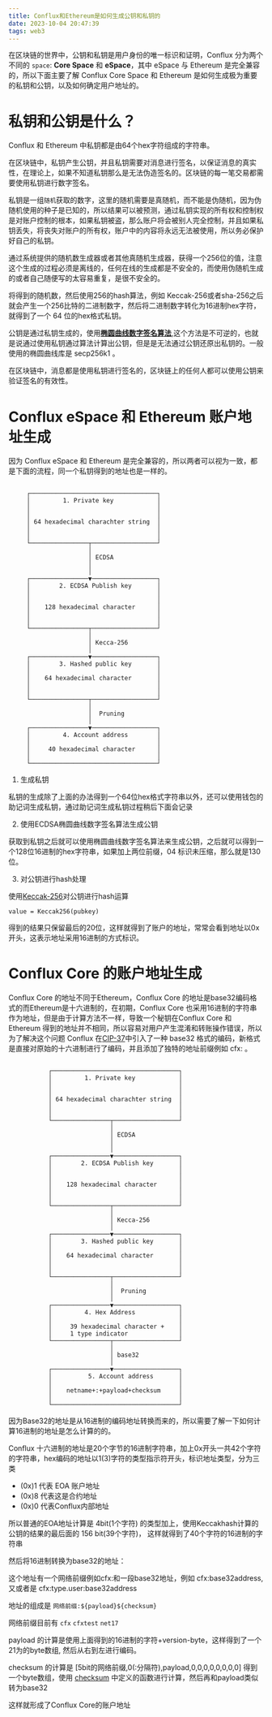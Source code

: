 ```yaml
---
title: Conflux和Ethereum是如何生成公钥和私钥的
date: 2023-10-04 20:47:39
tags: web3
---
```


在区块链的世界中，公钥和私钥是用户身份的唯一标识和证明，Conflux 分为两个不同的 `space`: **Core Space** 和 **eSpace**，其中 eSpace 与 Ethereum 是完全兼容的，所以下面主要了解 Conflux Core Space 和 Ethereum 是如何生成极为重要的私钥和公钥，以及如何确定用户地址的。
<!-- more -->
# 私钥和公钥是什么？

Conflux 和 Ethereum 中私钥都是由64个hex字符组成的字符串。

在区块链中，私钥产生公钥，并且私钥需要对消息进行签名，以保证消息的真实性，在理论上，如果不知道私钥那么是无法伪造签名的。区块链的每一笔交易都需要使用私钥进行数字签名。

私钥是一组`随机`获取的数字，这里的随机需要是真随机，而不能是伪随机，因为伪随机使用的种子是已知的，所以结果可以被预测，通过私钥实现的所有权和控制权是对账户控制的根本，如果私钥被盗，那么账户将会被别人完全控制，并且如果私钥丢失，将丧失对账户的所有权，账户中的内容将永远无法被使用，所以务必保护好自己的私钥。

通过系统提供的随机数生成器或者其他真随机生成器，获得一个256位的值，注意这个生成的过程必须是离线的，任何在线的生成都是不安全的，而使用伪随机生成的或者自己随便写的太容易重复，是很不安全的。

将得到的随机数，然后使用256的hash算法，例如 Keccak-256或者sha-256之后就会产生一个256比特的二进制数字，然后将二进制数字转化为16进制hex字符，就得到了一个 64 位的hex格式私钥。

公钥是通过私钥生成的，使用[**椭圆曲线数字签名算法**](https://en.wikipedia.org/wiki/Elliptic_Curve_Digital_Signature_Algorithm),这个方法是不可逆的，也就是说通过使用私钥通过算法计算出公钥，但是是无法通过公钥还原出私钥的。一般使用的椭圆曲线库是 secp256k1 。

在区块链中，消息都是使用私钥进行签名的，区块链上的任何人都可以使用公钥来验证签名的有效性。

# Conflux eSpace 和 Ethereum 账户地址生成

因为 Conflux eSpace 和 Ethereum 是完全兼容的，所以两者可以视为一致，都是下面的流程，同一个私钥得到的地址也是一样的。

```text

     ┌───────────────────────────────────┐
     │         1. Private key            │
     │                                   │
     │                                   │
     │ 64 hexadecimal charachter string  │
     │                                   │
     │                                   │
     └────────────────┬──────────────────┘
                      │
                      │ ECDSA
                      │
                      │
     ┌────────────────▼──────────────────┐
     │        2. ECDSA Publish key       │
     │                                   │
     │                                   │
     │    128 hexadecimal character      │
     │                                   │
     │                                   │
     └────────────────┬──────────────────┘
                      │
                      │ Kecca-256
                      │
     ┌────────────────▼──────────────────┐
     │        3. Hashed public key       │
     │                                   │
     │    64 hexadecimal character       │
     │                                   │
     │                                   │
     └────────────────┬──────────────────┘
                      │
                      │  Pruning
                      │
     ┌────────────────▼──────────────────┐
     │         4. Account address        │
     │                                   │
     │     40 hexadecimal character      │
     │                                   │
     └───────────────────────────────────┘
```

1.  生成私钥

私钥的生成除了上面的办法得到一个64位hex格式字符串以外，还可以使用钱包的助记词生成私钥，通过助记词生成私钥过程稍后下面会记录

2.  使用ECDSA椭圆曲线数字签名算法生成公钥

获取到私钥之后就可以使用椭圆曲线数字签名算法来生成公钥，之后就可以得到一个128位16进制的hex字符串，如果加上两位前缀，04 标识未压缩，那么就是130位。

3. 对公钥进行hash处理

使用[Keccak-256](https://en.wikipedia.org/wiki/SHA-3)对公钥进行hash运算

```text
value = Keccak256(pubkey)
```

得到的结果只保留最后的20位，这样就得到了账户的地址，常常会看到地址以0x开头，这表示地址采用16进制的方式标识。

# Conflux Core 的账户地址生成

Conflux Core 的地址不同于Ethereum，Conflux Core 的地址是base32编码格式的而Ethereum是十六进制的，在初期，Conflux Core 也采用16进制的字符串作为地址，但是由于计算方法不一样，导致一个秘钥在Conflux Core 和 Ethereum 得到的地址并不相同，所以容易对用户产生混淆和转账操作错误，所以为了解决这个问题 Conflux 在[CIP-37](https://github.com/Conflux-Chain/CIPs/blob/master/CIPs/cip-37.md)中引入了一种 base32 格式的编码，新格式是直接对原始的十六进制进行了编码，并且添加了独特的地址前缀例如 cfx: 。

```text

           ┌───────────────────────────────────┐
           │         1. Private key            │
           │                                   │
           │                                   │
           │ 64 hexadecimal charachter string  │
           │                                   │
           │                                   │
           └────────────────┬──────────────────┘
                            │
                            │ ECDSA
                            │
                            │
           ┌────────────────▼──────────────────┐
           │        2. ECDSA Publish key       │
           │                                   │
           │                                   │
           │    128 hexadecimal character      │
           │                                   │
           │                                   │
           └────────────────┬──────────────────┘
                            │
                            │ Kecca-256
                            │
           ┌────────────────▼──────────────────┐
           │        3. Hashed public key       │
           │                                   │
           │    64 hexadecimal character       │
           │                                   │
           │                                   │
           └────────────────┬──────────────────┘
                            │
                            │  Pruning
                            │
           ┌────────────────▼──────────────────┐
           │         4. Hex Address            │
           │                                   │
           │     39 hexadecimal character +    │
           │     1 type indicator              │
           └────────────────┬──────────────────┘
                            │
                            │ base32
                            │
           ┌────────────────▼──────────────────┐
           │          5. Account address       │
           │                                   │
           │    netname+:+payload+checksum     │
           │                                   │
           └───────────────────────────────────┘

```

因为Base32的地址是从16进制的编码地址转换而来的，所以需要了解一下如何计算16进制的地址是怎么计算的的。

Conflux 十六进制的地址是20个字节的16进制字符串，加上0x开头一共42个字符的字符串，hex编码的地址以1(3)字符的类型指示符开头，标识地址类型，分为三类

- (0x)1 代表 EOA 账户地址
- (0x)8 代表这是合约地址
- (0x)0 代表Conflux内部地址

所以普通的EOA地址计算是 4bit(1个字符) 的类型加上，使用Keccakhash计算的公钥的结果的最后面的 156 bit(39个字符)， 这样就得到了40个字符的16进制的字符串

然后将16进制转换为base32的地址：

这个地址有一个网络前缀例如cfx:和一段base32地址，例如 cfx:base32address,又或者是 cfx:type.user:base32address

地址的组成是 `网络前缀:${payload}${checksum}`

网络前缀目前有 `cfx` `cfxtest` `net17`

payload 的计算是使用上面得到的16进制的字符+version-byte，这样得到了一个21为的byte数组, 然后从右到左进行编码。

checksum 的计算是 [5bit的网络前缀,0(:分隔符),payload,0,0,0,0,0,0,0,0] 得到一个byte数组，使用 [checksum](https://github.com/bitcoincashorg/bitcoincash.org/blob/master/spec/cashaddr.md#checksum) 中定义的函数进行计算，然后再和payload类似转为base32

这样就形成了Conflux Core的账户地址

